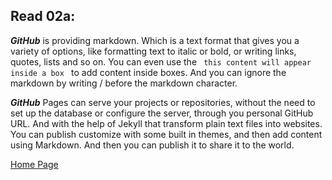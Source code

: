 ## **Read 02a:**

***GitHub*** is providing markdown. Which is a text format that gives you a variety of options, like formatting text to italic or bold, or writing links, quotes, lists and so on. You can even use the ```  this content will appear inside a box  ``` to add content inside boxes. And you can ignore the markdown by writing / before the markdown character.

 

***GitHub*** Pages can serve your projects or repositories, without the need to set up the database or configure the server, through you personal GitHub URL. And with the help of Jekyll that transform plain text files into websites. You can publish customize with some built in themes, and then add content using Markdown. And then you can publish it to share it to the world.

[Home Page](README.md)